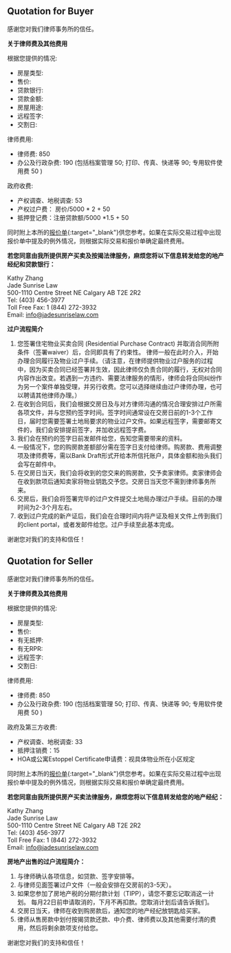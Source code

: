 
## Quotation for Buyer

感谢您对我们律师事务所的信任。

**关于律师费及其他费用**

根据您提供的情况:

- 房屋类型: 
- 售价: 
- 贷款银行:
- 贷款金额:
- 房屋用途:
- 远程签字:
- 交割日:

律师费用: 

- 律师费: 850
- 办公及行政杂费: 190 (包括档案管理 50; 打印、传真、快递等 90; 专用软件使用费 50 )

政府收费:

- 产权调查、地税调查: 53
- 产权过户费： 房价/5000 * 2 + 50
- 抵押登记费：注册贷款额/5000 *1.5 + 50 

同时附上本所的[报价单](https://drive.google.com/file/d/1W6Mfs17Nv0RCpR7fNY3QLXWp76tRhYQo/view?usp=sharing){:target="_blank"}供您参考。如果在实际交易过程中出现报价单中提及的例外情况，则根据实际交易和报价单确定最终费用。

**若您同意由我所提供房产买卖及按揭法律服务，麻烦您将以下信息转发给您的地产经纪和贷款银行：**

Kathy Zhang <br>
Jade Sunrise Law <br>
500-1110 Centre Street NE Calgary AB T2E 2R2 <br>
Tel: (403) 456-3977 <br>
Toll Free Fax: 1 (844) 272-3932 <br>
Email: info@jadesunriselaw.com <br>

**过户流程简介**

1.	您签署住宅物业买卖合同 (Residential Purchase Contract) 并取消合同所附条件（签署waiver）后，合同即具有了约束性。 律师一般在此时介入，开始办理合同履行及物业过户手续。（请注意，在律师提供物业过户服务的过程中，因为买卖合同已经签署并生效，因此律师仅负责合同的履行，无权对合同内容作出改变。若遇到一方违约、需要法律服务的情形，律师会将合同纠纷作为另一个案件单独受理，并另行收费。您可以选择继续由过户律师办理，也可以聘请其他律师办理。）
2.	在收到合同后，我们会根据交房日及与对方律师沟通的情况合理安排过户所需各项文件，并与您预约签字时间。签字时间通常设在交房日前的1-3个工作日，届时您需要签署土地局要求的物业过户文件。如果远程签字，需要邮寄文件的，我们会安排提前签字，并加收远程签字费。
3.	我们会在预约的签字日前发邮件给您，告知您需要带来的资料。
4.	一般情况下，您的购房款差额部分需在签字日支付给律师。购房款、费用调整项及律师费等，需以Bank Draft形式开给本所信托账户，具体金额和抬头我们会写在邮件中。
5.	在交房日当天，我们会将收到的您交来的购房款，交予卖家律师。卖家律师会在收到款项后通知卖家将物业钥匙交予您。交房日当天您不需到律师事务所来。
6.	交房后，我们会将签署完毕的过户文件提交土地局办理过户手续。目前的办理时间为2-3个月左右。
7.	收到过户完成的新产证后，我们会在合理时间内将产证及相关文件上传到我们的client portal，或者发邮件给您。过户手续至此基本完成。

谢谢您对我们的支持和信任！


## Quotation for Seller

感谢您对我们律师事务所的信任。

**关于律师费及其他费用**

根据您提供的情况:

- 房屋类型: 
- 售价:
- 有无抵押:
- 有无RPR: 
- 远程签字:
- 交割日:

律师费用: 

- 律师费: 850
- 办公及行政杂费: 190 (包括档案管理 50; 打印、传真、快递等 90; 专用软件使用费 50 )

政府及第三方收费:

- 产权调查、地税调查: 33
- 抵押注销费：15
- HOA或公寓Estoppel Certificate申请费：视具体物业所在小区规定

同时附上本所的[报价单](https://drive.google.com/file/d/1W6Mfs17Nv0RCpR7fNY3QLXWp76tRhYQo/view?usp=sharing){:target="_blank"}供您参考。如果在实际交易过程中出现报价单中提及的例外情况，则根据实际交易和报价单确定最终费用。

**若您同意由我所提供房产买卖法律服务，麻烦您将以下信息转发给您的地产经纪：**

Kathy Zhang <br>
Jade Sunrise Law <br>
500-1110 Centre Street NE Calgary AB T2E 2R2 <br>
Tel: (403) 456-3977 <br>
Toll Free Fax: 1 (844) 272-3932 <br>
Email: info@jadesunriselaw.com <br>

**房地产出售的过户流程简介：**

1.	与律师确认各项信息，如贷款、签字安排等。
2.	与律师见面签署过户文件（一般会安排在交房前的3-5天）。
3.	如果您参加了房地产税的分期付款计划（TIPP），请您不要忘记取消这一计划。 每月22日前申请取消的，下月不再扣款。您取消计划后请告诉我们。
4.	交房日当天，律师在收到购房款后，通知您的地产经纪放钥匙给买家。
5.	律师从售房款中划付按揭贷款还款、中介费、律师费以及其他需要付清的费用，然后将剩余款项支付给您。
 
谢谢您对我们的支持和信任！

